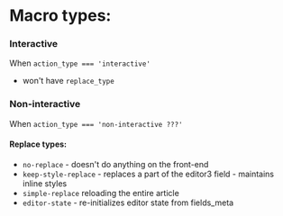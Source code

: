 # Macro types:

### Interactive

When `action_type === 'interactive'`

- won't have `replace_type`

### Non-interactive

When `action_type === 'non-interactive ???'`

#### Replace types:
- `no-replace` - doesn't do anything on the front-end
- `keep-style-replace` - replaces a part of the editor3 field - maintains inline styles
- `simple-replace` reloading the entire article
- `editor-state` - re-initializes editor state from fields_meta
